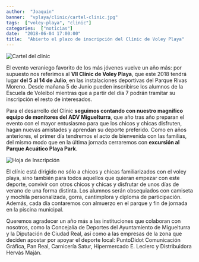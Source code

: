```yaml
---
author:  "Joaquín"
banner:  "vplaya/clinic/cartel-clinic.jpg"
tags:  ["voley-playa", "clinic"]
categories:  ["noticias"]
date:  "2018-06-04 17:00:00"
title:  "Abierto el plazo de inscripción del Clínic de Voley Playa"
---
```


![Cartel del clinic](http://www.advmiguelturra.org/vplaya/clinic/cartel-clinic.jpg)

El evento veraniego favorito de los más jóvenes vuelve un año más: por
supuesto nos referimos al **VII Clínic de Voley Playa**, que este 2018
tendrá lugar **del 5 al 14 de Julio**, en las instalaciones deportivas
del Parque Rivas Moreno. Desde mañana 5 de Junio pueden inscribirse
los alumnos de la Escuela de Voleibol mientras que a partir del día 7
podrán tramitar su inscripción el resto de interesados.

Para el desarrollo del Clínic **seguimos contando con nuestro
magnífico equipo de monitores del ADV Miguelturra**, que año tras año
preparan el evento con el mayor entusiasmo para que los chicos y
chicas disfruten, hagan nuevas amistades y aprendan su deporte
preferido. Como en años anteriores, el primer día tendremos el acto de
bienvenida con las familias, del mismo modo que en la última jornada
cerraremos con **excursión al Parque Acuático Playa Park**.

![Hoja de Inscripción](http://www.advmiguelturra.org/vplaya/clinic/inscripcion-clinic.jpg)

El clínic está dirigido no sólo a chicos y chicas familiarizados con
el voley playa, sino también para todos aquellos que quieran empezar
con este deporte, convivir con otros chicos y chicas y disfrutar de
unos días de verano de una forma distinta. Los alumnos serán
obsequiados con camiseta y mochila personalizada, gorra, cantimplora y
diploma de participación. Además, cada día contaremos con almuerzo en
el parque y fin de jornada en la piscina municipal.

Queremos agradecer un año más a las instituciones que colaboran con
nosotros, como la Concejalía de Deportes del Ayuntamiento de
Miguelturra y la Diputación de Ciudad Real, así como a las empresas de
la zona que deciden apostar por apoyar el deporte local: PuntoDidot
Comunicación Gráfica, Pan Real, Carnicería Satur, Hipermercado
E. Leclerc y Distribuidora Hervás Maján.
